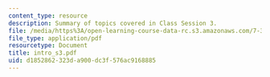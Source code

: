 ```yaml
---
content_type: resource
description: Summary of topics covered in Class Session 3.
file: /media/https%3A/open-learning-course-data-rc.s3.amazonaws.com/7-340-ubiquitination-the-proteasome-and-human-disease-fall-2004/d1852862323da900dc3f576ac9168885_intro_s3.pdf
file_type: application/pdf
resourcetype: Document
title: intro_s3.pdf
uid: d1852862-323d-a900-dc3f-576ac9168885
---
```

